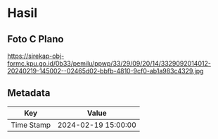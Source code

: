 # Hasil

## Foto C Plano

https://sirekap-obj-formc.kpu.go.id/0b33/pemilu/ppwp/33/29/09/20/14/3329092014012-20240219-145002--02465d02-bbfb-4810-9cf0-ab1a983c4329.jpg


## Metadata

| Key        | Value               |
| ---------- | ------------------- |
| Time Stamp | 2024-02-19 15:00:00 |



